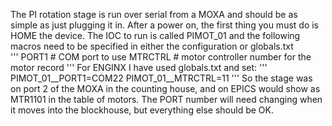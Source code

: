 The PI rotation stage is run over serial from a MOXA and should be as simple as just plugging it in. After a power on, the first thing you must do is HOME the device. The IOC to run is called PIMOT_01 and the following macros need to be specified in either the configuration or globals.txt  
'''
PORT1 # COM port to use
MTRCTRL # motor controller number for the motor record
'''
For ENGINX I have used globals.txt and set:
'''
PIMOT_01__PORT1=COM22
PIMOT_01__MTRCTRL=11
'''
So the stage was on port 2 of the MOXA in the counting house, and on EPICS would show as MTR1101 in the table of motors. The PORT number will need changing when it moves into the blockhouse, but everything else should be OK. 

 